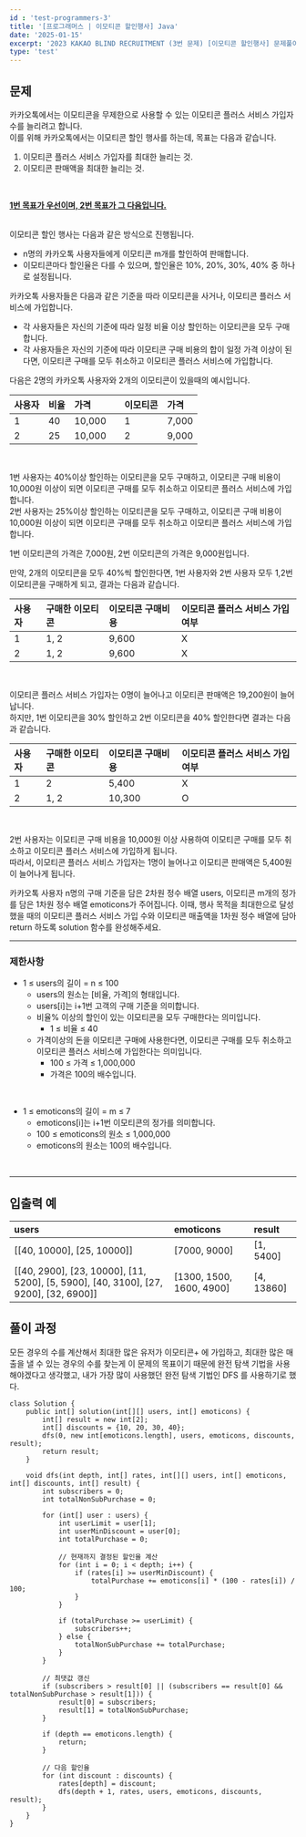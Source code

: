 ```yaml
---
id : 'test-programmers-3'
title: '[프로그래머스 | 이모티콘 할인행사] Java'
date: '2025-01-15'
excerpt: '2023 KAKAO BLIND RECRUITMENT (3번 문제) [이모티콘 할인행사] 문제풀이(정답 포함) 글입니다.'
type: 'test'
---
```


## 문제

카카오톡에서는 이모티콘을 무제한으로 사용할 수 있는 이모티콘 플러스 서비스 가입자 수를 늘리려고 합니다.<br>
이를 위해 카카오톡에서는 이모티콘 할인 행사를 하는데, 목표는 다음과 같습니다.<br>

1. 이모티콘 플러스 서비스 가입자를 최대한 늘리는 것.
2. 이모티콘 판매액을 최대한 늘리는 것.
<br>

<u>**1번 목표가 우선이며, 2번 목표가 그 다음입니다.**</u><br><br>

이모티콘 할인 행사는 다음과 같은 방식으로 진행됩니다.
* n명의 카카오톡 사용자들에게 이모티콘 m개를 할인하여 판매합니다.
* 이모티콘마다 할인율은 다를 수 있으며, 할인율은 10%, 20%, 30%, 40% 중 하나로 설정됩니다.<br>

카카오톡 사용자들은 다음과 같은 기준을 따라 이모티콘을 사거나, 이모티콘 플러스 서비스에 가입합니다.
* 각 사용자들은 자신의 기준에 따라 일정 비율 이상 할인하는 이모티콘을 모두 구매합니다.
* 각 사용자들은 자신의 기준에 따라 이모티콘 구매 비용의 합이 일정 가격 이상이 된다면, 이모티콘 구매를 모두 취소하고 이모티콘 플러스 서비스에 가입합니다.<br>

다음은 2명의 카카오톡 사용자와 2개의 이모티콘이 있을때의 예시입니다.<br>

|사용자|비율|가격||이모티콘|가격|
|:-|:-|:-|:-:|:-|:-|
|1|40|10,000||1|7,000|
|2|25|10,000||2|9,000|

<br>

1번 사용자는 40%이상 할인하는 이모티콘을 모두 구매하고, 이모티콘 구매 비용이 10,000원 이상이 되면 이모티콘 구매를 모두 취소하고 이모티콘 플러스 서비스에 가입합니다.<br>
2번 사용자는 25%이상 할인하는 이모티콘을 모두 구매하고, 이모티콘 구매 비용이 10,000원 이상이 되면 이모티콘 구매를 모두 취소하고 이모티콘 플러스 서비스에 가입합니다.<br>

1번 이모티콘의 가격은 7,000원, 2번 이모티콘의 가격은 9,000원입니다.<br>

만약, 2개의 이모티콘을 모두 40%씩 할인한다면, 1번 사용자와 2번 사용자 모두 1,2번 이모티콘을 구매하게 되고, 결과는 다음과 같습니다.<br>

|사용자|구매한 이모티콘|이모티콘 구매비용|이모티콘 플러스 서비스 가입 여부|
|:-|:-|:-|:-|
|1|1, 2|9,600|X|
|2|1, 2|9,600|X|

<br>

이모티콘 플러스 서비스 가입자는 0명이 늘어나고 이모티콘 판매액은 19,200원이 늘어납니다.<br>
하지만, 1번 이모티콘을 30% 할인하고 2번 이모티콘을 40% 할인한다면 결과는 다음과 같습니다.<br>

|사용자|구매한 이모티콘|이모티콘 구매비용|이모티콘 플러스 서비스 가입 여부|
|:-|:-|:-|:-|
|1|2|5,400|X|
|2|1, 2|10,300|O|

<br>

2번 사용자는 이모티콘 구매 비용을 10,000원 이상 사용하여 이모티콘 구매를 모두 취소하고 이모티콘 플러스 서비스에 가입하게 됩니다.<br>
따라서, 이모티콘 플러스 서비스 가입자는 1명이 늘어나고 이모티콘 판매액은 5,400원이 늘어나게 됩니다.<br>

카카오톡 사용자 n명의 구매 기준을 담은 2차원 정수 배열 users, 이모티콘 m개의 정가를 담은 1차원 정수 배열 emoticons가 주어집니다. 이때, 행사 목적을 최대한으로 달성했을 때의 이모티콘 플러스 서비스 가입 수와 이모티콘 매출액을 1차원 정수 배열에 담아 return 하도록 solution 함수를 완성해주세요.<br>

***

### 제한사항

* 1 ≤ users의 길이 = n ≤ 100
    * users의 원소는 [비율, 가격]의 형태입니다.
    * users[i]는 i+1번 고객의 구매 기준을 의미합니다.
    * 비율% 이상의 할인이 있는 이모티콘을 모두 구매한다는 의미입니다.
        * 1 ≤ 비율 ≤ 40
    * 가격이상의 돈을 이모티콘 구매에 사용한다면, 이모티콘 구매를 모두 취소하고 이모티콘 플러스 서비스에 가입한다는 의미입니다.
        * 100 ≤ 가격 ≤ 1,000,000
        * 가격은 100의 배수입니다.
<br>

* 1 ≤ emoticons의 길이 = m ≤ 7
    * emoticons[i]는 i+1번 이모티콘의 정가를 의미합니다.
    * 100 ≤ emoticons의 원소 ≤ 1,000,000
    * emoticons의 원소는 100의 배수입니다.
<br>

***

## 입출력 예

|users|emoticons|result|
|:-|:-|:-|
|\[[40, 10000], [25, 10000]]|[7000, 9000]|[1, 5400]|
|\[[40, 2900], [23, 10000], [11, 5200], [5, 5900], [40, 3100], [27, 9200], [32, 6900]]|[1300, 1500, 1600, 4900]|[4, 13860]|

## 풀이 과정

모든 경우의 수를 계산해서 최대한 많은 유저가 이모티콘+ 에 가입하고, 최대한 많은 매출을 낼 수 있는 경우의 수를 찾는게 이 문제의 목표이기 때문에 완전 탐색 기법을 사용해야겠다고 생각했고, 내가 가장 많이 사용했던 완전 탐색 기법인 DFS 를 사용하기로 했다.

~~~
class Solution {
    public int[] solution(int[][] users, int[] emoticons) {
        int[] result = new int[2];
        int[] discounts = {10, 20, 30, 40};
        dfs(0, new int[emoticons.length], users, emoticons, discounts, result);
        return result;
    }

    void dfs(int depth, int[] rates, int[][] users, int[] emoticons, int[] discounts, int[] result) {
        int subscribers = 0;
        int totalNonSubPurchase = 0;

        for (int[] user : users) {
            int userLimit = user[1];
            int userMinDiscount = user[0];
            int totalPurchase = 0;

            // 현재까지 결정된 할인율 계산
            for (int i = 0; i < depth; i++) {
                if (rates[i] >= userMinDiscount) {
                    totalPurchase += emoticons[i] * (100 - rates[i]) / 100;
                }
            }

            if (totalPurchase >= userLimit) {
                subscribers++;
            } else {
                totalNonSubPurchase += totalPurchase;
            }
        }

        // 최댓값 갱신
        if (subscribers > result[0] || (subscribers == result[0] && totalNonSubPurchase > result[1])) {
            result[0] = subscribers;
            result[1] = totalNonSubPurchase;
        }

        if (depth == emoticons.length) {
            return;
        }

        // 다음 할인율
        for (int discount : discounts) {
            rates[depth] = discount;
            dfs(depth + 1, rates, users, emoticons, discounts, result);
        }
    }
}
~~~